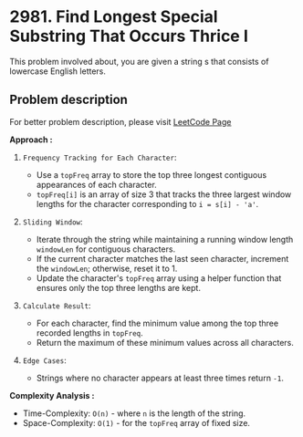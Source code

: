 # 2981. Find Longest Special Substring That Occurs Thrice I

This problem involved about, you are given a string s that consists of lowercase English letters.

## Problem description

For better problem description, please visit [LeetCode Page](https://leetcode.com/problems/find-longest-special-substring-that-occurs-thrice-i/description/)

**Approach :**<br/>

1. `Frequency Tracking for Each Character`:

    - Use a `topFreq` array to store the top three longest contiguous appearances of each character.
    - `topFreq[i]` is an array of size 3 that tracks the three largest window lengths for the character corresponding to `i = s[i] - 'a'`.

2. `Sliding Window`:

    - Iterate through the string while maintaining a running window length `windowLen` for contiguous characters.
    - If the current character matches the last seen character, increment the `windowLen`; otherwise, reset it to 1.
    - Update the character's `topFreq` array using a helper function that ensures only the top three lengths are kept.

3. `Calculate Result`:

    - For each character, find the minimum value among the top three recorded lengths in `topFreq`.
    - Return the maximum of these minimum values across all characters.

4. `Edge Cases`:
    - Strings where no character appears at least three times return `-1`.

**Complexity Analysis :**<br/>

-   Time-Complexity: `O(n)` - where `n` is the length of the string.
-   Space-Complexity: `O(1)` - for the `topFreq` array of fixed size.

